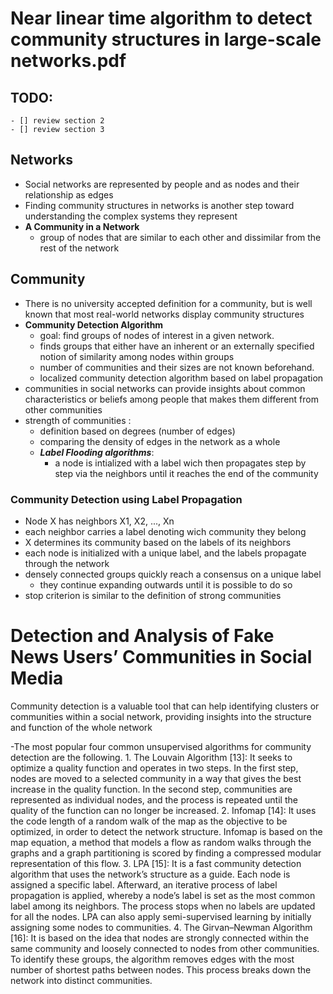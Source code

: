 # Near linear time algorithm to detect community structures in large-scale networks.pdf

## TODO:
    - [] review section 2
    - [] review section 3

## Networks
- Social networks are represented by people and as nodes and their relationship as edges
- Finding community structures in networks is another step toward understanding
the complex systems they represent
- **A Community in a Network** 
    - group of nodes that are similar to each other and dissimilar from the rest of the 
    network

## Community
- There is no university accepted definition for a community, but is well known
that most real-world networks display community structures
- **Community Detection Algorithm**
    - goal: find groups of nodes of interest in a given network.
    - finds groups that either have an inherent or an externally specified notion of 
    similarity among nodes within groups
    - number of communities and their sizes are not known beforehand.
    - localized community detection algorithm based on label propagation
- communities in social networks can provide insights about common characteristics or
beliefs among people that makes them different from other communities
- strength of communities :
    - definition based on degrees (number of edges)
    - comparing the density of edges in the network as a whole
    - ***Label Flooding algorithms***:
        - a node is intialized with a label wich then propagates step by step 
        via the neighbors until it reaches the end of the community

### Community Detection using Label Propagation

- Node X has neighbors X1, X2, ..., Xn
- each neighbor carries a label denoting wich community they belong
- X determines its community based on the labels of its neighbors
- each node is initialized with a unique label, and the labels propagate through the 
network
- densely connected groups quickly reach a consensus on a unique label
    - they continue expanding outwards until it is possible to do so 
- stop criterion is similar to the definition of strong communities


# Detection and Analysis of Fake News Users’ Communities in Social Media

Community detection is a valuable tool that can help identifying clusters or communities within
a social network, providing insights into the structure and function of the whole network

-The most popular four common unsupervised algorithms for community detection are the following.
    1. The Louvain Algorithm [13]: It seeks to optimize a
    quality function and operates in two steps. In the first
    step, nodes are moved to a selected community in a way
    that gives the best increase in the quality function. In the
    second step, communities are represented as individual
    nodes, and the process is repeated until the quality of
    the function can no longer be increased.
    2. Infomap [14]: It uses the code length of a random walk
    of the map as the objective to be optimized, in order
    to detect the network structure. Infomap is based on the
    map equation, a method that models a flow as random
    walks through the graphs and a graph partitioning is
    scored by finding a compressed modular representation
    of this flow.
    3. LPA [15]: It is a fast community detection algorithm
    that uses the network’s structure as a guide. Each node is
    assigned a specific label. Afterward, an iterative process
    of label propagation is applied, whereby a node’s label
    is set as the most common label among its neighbors.
    The process stops when no labels are updated for all the
    nodes. LPA can also apply semi-supervised learning by
    initially assigning some nodes to communities.
    4. The Girvan–Newman Algorithm [16]: It is based on the
    idea that nodes are strongly connected within the same
    community and loosely connected to nodes from other
    communities. To identify these groups, the algorithm
    removes edges with the most number of shortest paths
    between nodes. This process breaks down the network
    into distinct communities.
